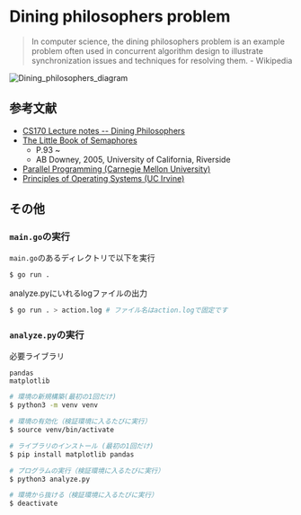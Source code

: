 # Dining philosophers problem

> In computer science, the dining philosophers problem is an example problem often used in concurrent algorithm design to illustrate synchronization issues and techniques for resolving them. - Wikipedia

![Dining_philosophers_diagram](https://github.com/user-attachments/assets/9f43aaad-fcd4-4d3a-a9c8-615b05762d2f)



## 参考文献

- [CS170 Lecture notes -- Dining Philosophers](https://sites.cs.ucsb.edu/~rich/class/cs170/notes/DiningPhil/index.html)
- [The Little Book of Semaphores](http://alumni.cs.ucr.edu/~kishore/papers/semaphores.pdf)
  -  P.93 ~
  -  AB Downey, 2005, University of California, Riverside
- [Parallel Programming (Carnegie Mellon University)](https://compeau.cbd.cmu.edu/wp-content/uploads/2016/08/lec_23.pdf)
- [Principles of Operating Systems (UC Irvine)](https://ics.uci.edu/~ardalan/courses/os/lectures/os_lecture_4.pdf)

## その他

### `main.go`の実行

`main.go`のあるディレクトリで以下を実行

```bash
$ go run .
```

analyze.pyにいれるlogファイルの出力

```bash
$ go run . > action.log # ファイル名はaction.logで固定です
```

### `analyze.py`の実行

必要ライブラリ

```
pandas
matplotlib
```

```bash
# 環境の新規構築(最初の1回だけ)
$ python3 -m venv venv

# 環境の有効化（検証環境に入るたびに実行）
$ source venv/bin/activate

# ライブラリのインストール (最初の1回だけ)
$ pip install matplotlib pandas

# プログラムの実行（検証環境に入るたびに実行）
$ python3 analyze.py

# 環境から抜ける（検証環境に入るたびに実行）
$ deactivate
```
